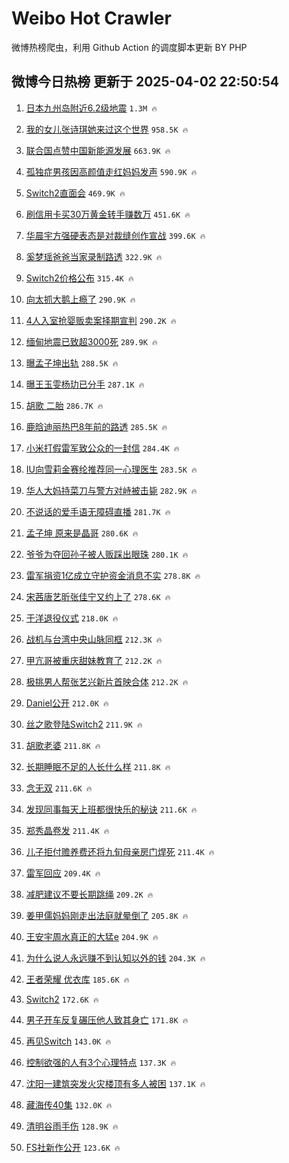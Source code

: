 # Weibo Hot Crawler 



微博热榜爬虫，利用 Github Action 的调度脚本更新 BY PHP 


## 微博今日热榜 更新于 2025-04-02 22:50:54 
1. [日本九州岛附近6.2级地震](https://s.weibo.com/weibo?q=%23%E6%97%A5%E6%9C%AC%E4%B9%9D%E5%B7%9E%E5%B2%9B%E9%99%84%E8%BF%916.2%E7%BA%A7%E5%9C%B0%E9%9C%87%23&t=31&band_rank=1&Refer=top) `1.3M 🔥` 

1. [我的女儿张诗琪她来过这个世界](https://s.weibo.com/weibo?q=%23%E6%88%91%E7%9A%84%E5%A5%B3%E5%84%BF%E5%BC%A0%E8%AF%97%E7%90%AA%E5%A5%B9%E6%9D%A5%E8%BF%87%E8%BF%99%E4%B8%AA%E4%B8%96%E7%95%8C%23&t=31&band_rank=2&Refer=top) `958.5K 🔥` 

1. [联合国点赞中国新能源发展](https://s.weibo.com/weibo?q=%23%E8%81%94%E5%90%88%E5%9B%BD%E7%82%B9%E8%B5%9E%E4%B8%AD%E5%9B%BD%E6%96%B0%E8%83%BD%E6%BA%90%E5%8F%91%E5%B1%95%23&t=31&band_rank=3&Refer=top) `663.9K 🔥` 

1. [孤独症男孩因高颜值走红妈妈发声](https://s.weibo.com/weibo?q=%23%E5%AD%A4%E7%8B%AC%E7%97%87%E7%94%B7%E5%AD%A9%E5%9B%A0%E9%AB%98%E9%A2%9C%E5%80%BC%E8%B5%B0%E7%BA%A2%E5%A6%88%E5%A6%88%E5%8F%91%E5%A3%B0%23&t=31&band_rank=4&Refer=top) `590.9K 🔥` 

1. [Switch2直面会](https://s.weibo.com/weibo?q=Switch2%E7%9B%B4%E9%9D%A2%E4%BC%9A&t=31&band_rank=5&Refer=top) `469.9K 🔥` 

1. [刷信用卡买30万黄金转手赚数万](https://s.weibo.com/weibo?q=%23%E5%88%B7%E4%BF%A1%E7%94%A8%E5%8D%A1%E4%B9%B030%E4%B8%87%E9%BB%84%E9%87%91%E8%BD%AC%E6%89%8B%E8%B5%9A%E6%95%B0%E4%B8%87%23&t=31&band_rank=6&Refer=top) `451.6K 🔥` 

1. [华晨宇方强硬表态是对裁缝创作宣战](https://s.weibo.com/weibo?q=%23%E5%8D%8E%E6%99%A8%E5%AE%87%E6%96%B9%E5%BC%BA%E7%A1%AC%E8%A1%A8%E6%80%81%E6%98%AF%E5%AF%B9%E8%A3%81%E7%BC%9D%E5%88%9B%E4%BD%9C%E5%AE%A3%E6%88%98%23&t=31&band_rank=7&Refer=top) `399.6K 🔥` 

1. [奚梦瑶爸爸当家录制路透](https://s.weibo.com/weibo?q=%23%E5%A5%9A%E6%A2%A6%E7%91%B6%E7%88%B8%E7%88%B8%E5%BD%93%E5%AE%B6%E5%BD%95%E5%88%B6%E8%B7%AF%E9%80%8F%23&t=31&band_rank=8&Refer=top) `322.9K 🔥` 

1. [Switch2价格公布](https://s.weibo.com/weibo?q=%23Switch2%E4%BB%B7%E6%A0%BC%E5%85%AC%E5%B8%83%23&t=31&band_rank=9&Refer=top) `315.4K 🔥` 

1. [向太抓大鹅上瘾了](https://s.weibo.com/weibo?q=%23%E5%90%91%E5%A4%AA%E6%8A%93%E5%A4%A7%E9%B9%85%E4%B8%8A%E7%98%BE%E4%BA%86%23&t=31&band_rank=10&Refer=top) `290.9K 🔥` 

1. [4人入室抢婴贩卖案择期宣判](https://s.weibo.com/weibo?q=%234%E4%BA%BA%E5%85%A5%E5%AE%A4%E6%8A%A2%E5%A9%B4%E8%B4%A9%E5%8D%96%E6%A1%88%E6%8B%A9%E6%9C%9F%E5%AE%A3%E5%88%A4%23&t=31&band_rank=11&Refer=top) `290.2K 🔥` 

1. [缅甸地震已致超3000死](https://s.weibo.com/weibo?q=%23%E7%BC%85%E7%94%B8%E5%9C%B0%E9%9C%87%E5%B7%B2%E8%87%B4%E8%B6%853000%E6%AD%BB%23&t=31&band_rank=12&Refer=top) `289.9K 🔥` 

1. [曝孟子坤出轨](https://s.weibo.com/weibo?q=%23%E6%9B%9D%E5%AD%9F%E5%AD%90%E5%9D%A4%E5%87%BA%E8%BD%A8%23&t=31&band_rank=13&Refer=top) `288.5K 🔥` 

1. [曝王玉雯杨玏已分手](https://s.weibo.com/weibo?q=%23%E6%9B%9D%E7%8E%8B%E7%8E%89%E9%9B%AF%E6%9D%A8%E7%8E%8F%E5%B7%B2%E5%88%86%E6%89%8B%23&t=31&band_rank=14&Refer=top) `287.1K 🔥` 

1. [胡歌 二胎](https://s.weibo.com/weibo?q=%E8%83%A1%E6%AD%8C%20%E4%BA%8C%E8%83%8E&t=31&band_rank=15&Refer=top) `286.7K 🔥` 

1. [鹿晗迪丽热巴8年前的路透](https://s.weibo.com/weibo?q=%23%E9%B9%BF%E6%99%97%E8%BF%AA%E4%B8%BD%E7%83%AD%E5%B7%B48%E5%B9%B4%E5%89%8D%E7%9A%84%E8%B7%AF%E9%80%8F%23&t=31&band_rank=16&Refer=top) `285.5K 🔥` 

1. [小米打假雷军致公众的一封信](https://s.weibo.com/weibo?q=%23%E5%B0%8F%E7%B1%B3%E6%89%93%E5%81%87%E9%9B%B7%E5%86%9B%E8%87%B4%E5%85%AC%E4%BC%97%E7%9A%84%E4%B8%80%E5%B0%81%E4%BF%A1%23&t=31&band_rank=17&Refer=top) `284.4K 🔥` 

1. [IU向雪莉金赛纶推荐同一心理医生](https://s.weibo.com/weibo?q=%23IU%E5%90%91%E9%9B%AA%E8%8E%89%E9%87%91%E8%B5%9B%E7%BA%B6%E6%8E%A8%E8%8D%90%E5%90%8C%E4%B8%80%E5%BF%83%E7%90%86%E5%8C%BB%E7%94%9F%23&t=31&band_rank=18&Refer=top) `283.5K 🔥` 

1. [华人大妈持菜刀与警方对峙被击毙](https://s.weibo.com/weibo?q=%23%E5%8D%8E%E4%BA%BA%E5%A4%A7%E5%A6%88%E6%8C%81%E8%8F%9C%E5%88%80%E4%B8%8E%E8%AD%A6%E6%96%B9%E5%AF%B9%E5%B3%99%E8%A2%AB%E5%87%BB%E6%AF%99%23&t=31&band_rank=19&Refer=top) `282.9K 🔥` 

1. [不说话的爱手语无障碍直播](https://s.weibo.com/weibo?q=%23%E4%B8%8D%E8%AF%B4%E8%AF%9D%E7%9A%84%E7%88%B1%E6%89%8B%E8%AF%AD%E6%97%A0%E9%9A%9C%E7%A2%8D%E7%9B%B4%E6%92%AD%23&t=31&band_rank=20&Refer=top) `281.7K 🔥` 

1. [孟子坤 原来是晶哥](https://s.weibo.com/weibo?q=%E5%AD%9F%E5%AD%90%E5%9D%A4%20%E5%8E%9F%E6%9D%A5%E6%98%AF%E6%99%B6%E5%93%A5&t=31&band_rank=21&Refer=top) `280.6K 🔥` 

1. [爷爷为夺回孙子被人贩踩出眼珠](https://s.weibo.com/weibo?q=%23%E7%88%B7%E7%88%B7%E4%B8%BA%E5%A4%BA%E5%9B%9E%E5%AD%99%E5%AD%90%E8%A2%AB%E4%BA%BA%E8%B4%A9%E8%B8%A9%E5%87%BA%E7%9C%BC%E7%8F%A0%23&t=31&band_rank=22&Refer=top) `280.1K 🔥` 

1. [雷军捐资1亿成立守护资金消息不实](https://s.weibo.com/weibo?q=%23%E9%9B%B7%E5%86%9B%E6%8D%90%E8%B5%841%E4%BA%BF%E6%88%90%E7%AB%8B%E5%AE%88%E6%8A%A4%E8%B5%84%E9%87%91%E6%B6%88%E6%81%AF%E4%B8%8D%E5%AE%9E%23&t=31&band_rank=23&Refer=top) `278.8K 🔥` 

1. [宋茜唐艺昕张佳宁又约上了](https://s.weibo.com/weibo?q=%23%E5%AE%8B%E8%8C%9C%E5%94%90%E8%89%BA%E6%98%95%E5%BC%A0%E4%BD%B3%E5%AE%81%E5%8F%88%E7%BA%A6%E4%B8%8A%E4%BA%86%23&t=31&band_rank=24&Refer=top) `278.6K 🔥` 

1. [于洋退役仪式](https://s.weibo.com/weibo?q=%23%E4%BA%8E%E6%B4%8B%E9%80%80%E5%BD%B9%E4%BB%AA%E5%BC%8F%23&t=31&band_rank=25&Refer=top) `218.0K 🔥` 

1. [战机与台湾中央山脉同框](https://s.weibo.com/weibo?q=%23%E6%88%98%E6%9C%BA%E4%B8%8E%E5%8F%B0%E6%B9%BE%E4%B8%AD%E5%A4%AE%E5%B1%B1%E8%84%89%E5%90%8C%E6%A1%86%23&t=31&band_rank=26&Refer=top) `212.3K 🔥` 

1. [甲亢哥被重庆甜妹教育了](https://s.weibo.com/weibo?q=%23%E7%94%B2%E4%BA%A2%E5%93%A5%E8%A2%AB%E9%87%8D%E5%BA%86%E7%94%9C%E5%A6%B9%E6%95%99%E8%82%B2%E4%BA%86%23&t=31&band_rank=27&Refer=top) `212.2K 🔥` 

1. [极挑男人帮张艺兴新片首映合体](https://s.weibo.com/weibo?q=%23%E6%9E%81%E6%8C%91%E7%94%B7%E4%BA%BA%E5%B8%AE%E5%BC%A0%E8%89%BA%E5%85%B4%E6%96%B0%E7%89%87%E9%A6%96%E6%98%A0%E5%90%88%E4%BD%93%23&t=31&band_rank=28&Refer=top) `212.2K 🔥` 

1. [Daniel公开](https://s.weibo.com/weibo?q=%23Daniel%E5%85%AC%E5%BC%80%23&t=31&band_rank=29&Refer=top) `212.0K 🔥` 

1. [丝之歌登陆Switch2](https://s.weibo.com/weibo?q=%23%E4%B8%9D%E4%B9%8B%E6%AD%8C%E7%99%BB%E9%99%86Switch2%23&t=31&band_rank=30&Refer=top) `211.9K 🔥` 

1. [胡歌老婆](https://s.weibo.com/weibo?q=%E8%83%A1%E6%AD%8C%E8%80%81%E5%A9%86&t=31&band_rank=31&Refer=top) `211.8K 🔥` 

1. [长期睡眠不足的人长什么样](https://s.weibo.com/weibo?q=%23%E9%95%BF%E6%9C%9F%E7%9D%A1%E7%9C%A0%E4%B8%8D%E8%B6%B3%E7%9A%84%E4%BA%BA%E9%95%BF%E4%BB%80%E4%B9%88%E6%A0%B7%23&t=31&band_rank=32&Refer=top) `211.8K 🔥` 

1. [念无双](https://s.weibo.com/weibo?q=%E5%BF%B5%E6%97%A0%E5%8F%8C&t=31&band_rank=33&Refer=top) `211.6K 🔥` 

1. [发现同事每天上班都很快乐的秘诀](https://s.weibo.com/weibo?q=%E5%8F%91%E7%8E%B0%E5%90%8C%E4%BA%8B%E6%AF%8F%E5%A4%A9%E4%B8%8A%E7%8F%AD%E9%83%BD%E5%BE%88%E5%BF%AB%E4%B9%90%E7%9A%84%E7%A7%98%E8%AF%80&t=31&band_rank=34&Refer=top) `211.6K 🔥` 

1. [郑秀晶卷发](https://s.weibo.com/weibo?q=%E9%83%91%E7%A7%80%E6%99%B6%E5%8D%B7%E5%8F%91&t=31&band_rank=35&Refer=top) `211.4K 🔥` 

1. [儿子拒付赡养费还将九旬母亲房门焊死](https://s.weibo.com/weibo?q=%23%E5%84%BF%E5%AD%90%E6%8B%92%E4%BB%98%E8%B5%A1%E5%85%BB%E8%B4%B9%E8%BF%98%E5%B0%86%E4%B9%9D%E6%97%AC%E6%AF%8D%E4%BA%B2%E6%88%BF%E9%97%A8%E7%84%8A%E6%AD%BB%23&t=31&band_rank=36&Refer=top) `211.4K 🔥` 

1. [雷军回应](https://s.weibo.com/weibo?q=%E9%9B%B7%E5%86%9B%E5%9B%9E%E5%BA%94&t=31&band_rank=37&Refer=top) `209.4K 🔥` 

1. [减肥建议不要长期跳绳](https://s.weibo.com/weibo?q=%23%E5%87%8F%E8%82%A5%E5%BB%BA%E8%AE%AE%E4%B8%8D%E8%A6%81%E9%95%BF%E6%9C%9F%E8%B7%B3%E7%BB%B3%23&t=31&band_rank=38&Refer=top) `209.2K 🔥` 

1. [姜甲儒妈妈刚走出法庭就晕倒了](https://s.weibo.com/weibo?q=%23%E5%A7%9C%E7%94%B2%E5%84%92%E5%A6%88%E5%A6%88%E5%88%9A%E8%B5%B0%E5%87%BA%E6%B3%95%E5%BA%AD%E5%B0%B1%E6%99%95%E5%80%92%E4%BA%86%23&t=31&band_rank=39&Refer=top) `205.8K 🔥` 

1. [王安宇周水真正的大猛e](https://s.weibo.com/weibo?q=%E7%8E%8B%E5%AE%89%E5%AE%87%E5%91%A8%E6%B0%B4%E7%9C%9F%E6%AD%A3%E7%9A%84%E5%A4%A7%E7%8C%9Be&t=31&band_rank=40&Refer=top) `204.9K 🔥` 

1. [为什么说人永远赚不到认知以外的钱](https://s.weibo.com/weibo?q=%23%E4%B8%BA%E4%BB%80%E4%B9%88%E8%AF%B4%E4%BA%BA%E6%B0%B8%E8%BF%9C%E8%B5%9A%E4%B8%8D%E5%88%B0%E8%AE%A4%E7%9F%A5%E4%BB%A5%E5%A4%96%E7%9A%84%E9%92%B1%23&t=31&band_rank=41&Refer=top) `204.3K 🔥` 

1. [王者荣耀 优衣库](https://s.weibo.com/weibo?q=%E7%8E%8B%E8%80%85%E8%8D%A3%E8%80%80%20%E4%BC%98%E8%A1%A3%E5%BA%93&t=31&band_rank=42&Refer=top) `185.6K 🔥` 

1. [Switch2](https://s.weibo.com/weibo?q=Switch2&t=31&band_rank=43&Refer=top) `172.6K 🔥` 

1. [男子开车反复碾压他人致其身亡](https://s.weibo.com/weibo?q=%23%E7%94%B7%E5%AD%90%E5%BC%80%E8%BD%A6%E5%8F%8D%E5%A4%8D%E7%A2%BE%E5%8E%8B%E4%BB%96%E4%BA%BA%E8%87%B4%E5%85%B6%E8%BA%AB%E4%BA%A1%23&t=31&band_rank=44&Refer=top) `171.8K 🔥` 

1. [再见Switch](https://s.weibo.com/weibo?q=%E5%86%8D%E8%A7%81Switch&t=31&band_rank=45&Refer=top) `143.0K 🔥` 

1. [控制欲强的人有3个心理特点](https://s.weibo.com/weibo?q=%23%E6%8E%A7%E5%88%B6%E6%AC%B2%E5%BC%BA%E7%9A%84%E4%BA%BA%E6%9C%893%E4%B8%AA%E5%BF%83%E7%90%86%E7%89%B9%E7%82%B9%23&t=31&band_rank=46&Refer=top) `137.3K 🔥` 

1. [沈阳一建筑突发火灾楼顶有多人被困](https://s.weibo.com/weibo?q=%23%E6%B2%88%E9%98%B3%E4%B8%80%E5%BB%BA%E7%AD%91%E7%AA%81%E5%8F%91%E7%81%AB%E7%81%BE%E6%A5%BC%E9%A1%B6%E6%9C%89%E5%A4%9A%E4%BA%BA%E8%A2%AB%E5%9B%B0%23&t=31&band_rank=47&Refer=top) `137.1K 🔥` 

1. [藏海传40集](https://s.weibo.com/weibo?q=%23%E8%97%8F%E6%B5%B7%E4%BC%A040%E9%9B%86%23&t=31&band_rank=48&Refer=top) `132.0K 🔥` 

1. [清明谷雨手伤](https://s.weibo.com/weibo?q=%E6%B8%85%E6%98%8E%E8%B0%B7%E9%9B%A8%E6%89%8B%E4%BC%A4&t=31&band_rank=49&Refer=top) `128.9K 🔥` 

1. [FS社新作公开](https://s.weibo.com/weibo?q=%23FS%E7%A4%BE%E6%96%B0%E4%BD%9C%E5%85%AC%E5%BC%80%23&t=31&band_rank=50&Refer=top) `123.6K 🔥` 

